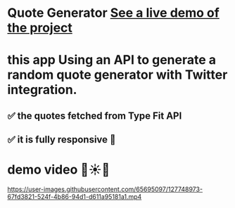 
# Quote Generator [See a live demo of the project](https://ahmed-roshdy-1.github.io/Quote-Generator/Index)
# this app Using an API to generate a random quote generator with Twitter integration.
## ✅ the quotes fetched from Type Fit API
## ✅ it is fully responsive 💢
#
# demo video 💯☀🎈
https://user-images.githubusercontent.com/65695097/127748973-67fd3821-524f-4b86-94d1-d611a95181a1.mp4
